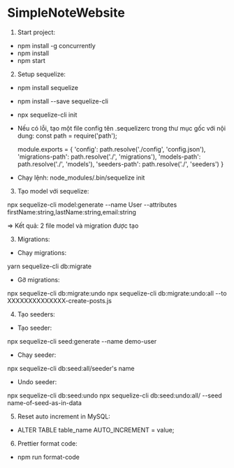 # SimpleNoteWebsite

1. Start project:
-   npm install -g concurrently
-   npm install
-   npm start

2. Setup sequelize:

-   npm install sequelize
-   npm install --save sequelize-cli
-   npx sequelize-cli init
-   Nếu có lỗi, tạo một file config tên .sequelizerc trong thư mục gốc với nội dung:
    const path = require('path');

    module.exports = {
    'config': path.resolve('./config', 'config.json'),
    'migrations-path': path.resolve('./', 'migrations'),
    'models-path': path.resolve('./', 'models'),
    'seeders-path': path.resolve('./', 'seeders')
    }

-   Chạy lệnh: node_modules/.bin/sequelize init

3. Tạo model với sequelize:

npx sequelize-cli model:generate --name User --attributes firstName:string,lastName:string,email:string

=> Kết quả: 2 file model và migration được tạo

3. Migrations:

-   Chạy migrations:

yarn sequelize-cli db:migrate

-   Gỡ migrations:

npx sequelize-cli db:migrate:undo
npx sequelize-cli db:migrate:undo:all --to XXXXXXXXXXXXXX-create-posts.js

4. Tạo seeders:

-   Tạo seeder:

npx sequelize-cli seed:generate --name demo-user

-   Chạy seeder:

npx sequelize-cli db:seed:all/seeder's name

-   Undo seeder:

npx sequelize-cli db:seed:undo
npx sequelize-cli db:seed:undo:all/ --seed name-of-seed-as-in-data

5. Reset auto increment in MySQL:

-   ALTER TABLE table_name AUTO_INCREMENT = value;

6. Prettier format code:

-   npm run format-code
